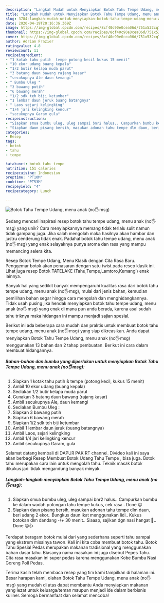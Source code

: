 ```yaml
---
description: "Langkah Mudah untuk Menyiapkan Botok Tahu Tempe Udang, menu anak (no🖐msg) yang Enak Banget"
title: "Langkah Mudah untuk Menyiapkan Botok Tahu Tempe Udang, menu anak (no🖐msg) yang Enak Banget"
slug: 3784-langkah-mudah-untuk-menyiapkan-botok-tahu-tempe-udang-menu-anak-nomsg-yang-enak-banget
date: 2020-04-19T20:16:36.369Z
image: https://img-global.cpcdn.com/recipes/8cf40c90e0cea06d/751x532cq70/botok-tahu-tempe-udang-menu-anak-no🖐msg-foto-resep-utama.jpg
thumbnail: https://img-global.cpcdn.com/recipes/8cf40c90e0cea06d/751x532cq70/botok-tahu-tempe-udang-menu-anak-no🖐msg-foto-resep-utama.jpg
cover: https://img-global.cpcdn.com/recipes/8cf40c90e0cea06d/751x532cq70/botok-tahu-tempe-udang-menu-anak-no🖐msg-foto-resep-utama.jpg
author: Adrian Frazier
ratingvalue: 4.8
reviewcount: 11
recipeingredient:
- "1 kotak tahu putih  tempe potong kecil kukus 15 menit"
- "10 ekor udang buang kepala"
- "1/2 butir kelapa muda parut"
- "3 batang daun bawang rajang kasar"
- "secukupnya Ale daun kemangi"
- " Bumbu Uleg "
- "3 bawang putih"
- "6 bawang merah"
- "1/2 sdk teh biji ketumbar"
- "1 lembar daun jeruk buang batangnya"
- " Laos sejari kelingking"
- "1/4 jari kelingking kencur"
- "secukupnya Garam gula"
recipeinstructions:
- "Siapkan smua bumbu uleg, uleg sampai bnr2 halus.. Campurkan bumbu ke dalam wadah potongan tahu tempe kukus, cek rasa.. Done 😊"
- "Siapkan daun pisang bersih, masukan adonan tahu tempe dlm daun, beri udang 2 ekor.. Bungkus daun ikat menggunakan lidi.. Kukus botokan dlm dandang -/+ 30 menit.. Siaaap, sajikan dgn nasi hangat 🍚.. Done 😊👍"
categories:
- Resep
tags:
- botok
- tahu
- tempe

katakunci: botok tahu tempe 
nutrition: 151 calories
recipecuisine: Indonesian
preptime: "PT10M"
cooktime: "PT53M"
recipeyield: "4"
recipecategory: Lunch

---
```



![Botok Tahu Tempe Udang, menu anak (no🖐msg)](https://img-global.cpcdn.com/recipes/8cf40c90e0cea06d/751x532cq70/botok-tahu-tempe-udang-menu-anak-no🖐msg-foto-resep-utama.jpg)

Sedang mencari inspirasi resep botok tahu tempe udang, menu anak (no🖐msg) yang unik? Cara menyiapkannya memang tidak terlalu sulit namun tidak gampang juga. Jika salah mengolah maka hasilnya akan hambar dan justru cenderung tidak enak. Padahal botok tahu tempe udang, menu anak (no🖐msg) yang enak selayaknya punya aroma dan rasa yang mampu memancing selera kita.

Resep Botok Tempe Udang, Menu Klasik dengan Cita Rasa Baru. Penggemar botok akan penasaran dengan satu twist pada resep klasik ini. Lihat juga resep Botok TATELAKE (Tahu,Tempe,Lamtoro,Kemangi) enak lainnya.

Banyak hal yang sedikit banyak mempengaruhi kualitas rasa dari botok tahu tempe udang, menu anak (no🖐msg), mulai dari jenis bahan, kemudian pemilihan bahan segar hingga cara mengolah dan menghidangkannya. Tidak usah pusing jika hendak menyiapkan botok tahu tempe udang, menu anak (no🖐msg) yang enak di mana pun anda berada, karena asal sudah tahu triknya maka hidangan ini mampu menjadi sajian spesial.


Berikut ini ada beberapa cara mudah dan praktis untuk membuat botok tahu tempe udang, menu anak (no🖐msg) yang siap dikreasikan. Anda dapat menyiapkan Botok Tahu Tempe Udang, menu anak (no🖐msg) menggunakan 13 bahan dan 2 tahap pembuatan. Berikut ini cara dalam membuat hidangannya.

<!--inarticleads1-->

##### Bahan-bahan dan bumbu yang diperlukan untuk menyiapkan Botok Tahu Tempe Udang, menu anak (no🖐msg):

1. Siapkan 1 kotak tahu putih &amp; tempe (potong kecil, kukus 15 menit)
1. Ambil 10 ekor udang (buang kepala)
1. Sediakan 1/2 butir kelapa muda parut
1. Gunakan 3 batang daun bawang (rajang kasar)
1. Ambil secukupnya Ale, daun kemangi
1. Sediakan  Bumbu Uleg :
1. Siapkan 3 bawang putih
1. Siapkan 6 bawang merah
1. Siapkan 1/2 sdk teh biji ketumbar
1. Ambil 1 lembar daun jeruk (buang batangnya)
1. Ambil  Laos, sejari kelingking
1. Ambil 1/4 jari kelingking kencur
1. Ambil secukupnya Garam, gula


Selamat datang kembali di DAPUR PAK RT channel. Divideo kali ini saya akan berbagi Resep Membuat Botok Udang Tahu Tempe , bisa juga. Botok tahu merupakan cara lain untuk mengolah tahu. Teknik masak botok dikukus jadi tidak mengandung banyak minyak. 

<!--inarticleads2-->

##### Langkah-langkah menyiapkan Botok Tahu Tempe Udang, menu anak (no🖐msg):

1. Siapkan smua bumbu uleg, uleg sampai bnr2 halus.. Campurkan bumbu ke dalam wadah potongan tahu tempe kukus, cek rasa.. Done 😊
1. Siapkan daun pisang bersih, masukan adonan tahu tempe dlm daun, beri udang 2 ekor.. Bungkus daun ikat menggunakan lidi.. Kukus botokan dlm dandang -/+ 30 menit.. Siaaap, sajikan dgn nasi hangat 🍚.. Done 😊👍


Terdapat beragam botok mulai dari yang sederhana seperti tahu sampai yang ekstrem misalnya tawon. Kali ini kita coba membuat botok tahu. Botok Tahu Spesial Pedas merupakan makanan tradisional yang menggunakan bahan dasar tahu. Biasanya nama masakan ini juga disebut Pepes Tahu. Cita rasa masakan ini super pedas karena menggunakan Kobe Bumbu Nasi Goreng Poll Pedas. 

Terima kasih telah membaca resep yang tim kami tampilkan di halaman ini. Besar harapan kami, olahan Botok Tahu Tempe Udang, menu anak (no🖐msg) yang mudah di atas dapat membantu Anda menyiapkan makanan yang lezat untuk keluarga/teman maupun menjadi ide dalam berbisnis kuliner. Semoga bermanfaat dan selamat mencoba!
